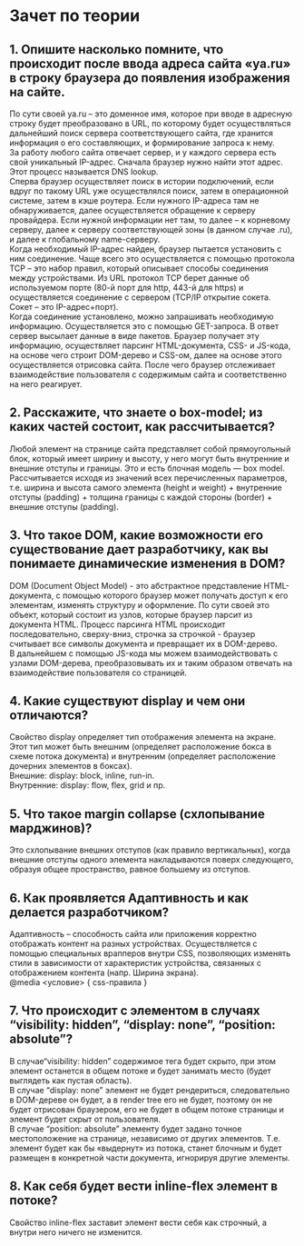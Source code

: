 # Зачет по теории 
## 1. Опишите насколько помните, что происходит после ввода адреса сайта «ya.ru» в строку браузера до появления изображения на сайте.
По сути своей ya.ru – это доменное имя, которое при вводе в адресную строку будет преобразовано в URL, по которому будет осуществляться дальнейший поиск сервера соответствующего сайта, где хранится информация о его составляющих, и формирование запроса к нему.<br>
За работу любого сайта отвечает сервер, и у каждого сервера есть свой уникальный IP-адрес. Сначала браузер нужно найти этот адрес. Этот процесс называется DNS lookup.<br>
Сперва браузер осуществляет поиск в истории подключений, если вдруг по такому URL уже осуществлялся поиск, затем в операционной системе, затем в кэше роутера. Если нужного IP-адреса там не обнаруживается, далее осуществляется обращение к серверу провайдера. Если нужной информации нет там, то далее – к корневому серверу, далее к серверу соответствующей зоны (в данном случае .ru), и далее к глобальному name-серверу. <br>
Когда необходимый IP-адрес найден, браузер пытается установить с ним соединение. Чаще всего это осуществляется с помощью протокола TCP – это набор правил, который описывает способы соединения между устройствами. Из URL протокол TCP берет данные об используемом порте (80-й порт для http, 443-й для https) и осуществляется соединение с сервером (TCP/IP открытие сокета. Сокет – это IP-адрес+порт).<br>
Когда соединение установлено, можно запрашивать необходимую информацию. Осуществляется это с помощью GET-запроса. В ответ сервер высылает данные в виде пакетов. Браузер получает эту информацию, осуществляет парсинг HTML-документа, CSS- и JS-кода, на основе чего строит DOM-дерево и CSS-ом, далее на основе этого осуществляется отрисовка сайта. После чего браузер отслеживает взаимодействие пользователя с содержимым сайта и соответственно на него реагирует.<br>
  
## 2. Расскажите, что знаете о box-model; из каких частей состоит, как рассчитывается? 
Любой элемент на странице сайта представляет собой прямоугольный блок, который имеет ширину и высоту, у него могут быть внутренние и внешние отступы и границы. Это и есть блочная модель — box model.<br>
Рассчитывается исходя из значений всех перечисленных параметров, т.е. ширина и высота самого элемента (height и weight) + внутренние отступы (padding) + толщина границы с каждой стороны (border) + внешние отступы (padding).<br>
  
 ## 3. Что такое DOM, какие возможности его существование дает разработчику, как вы понимаете динамические изменения в DOM?
DOM (Document Object Model) - это абстрактное представление HTML-документа, с помощью которого браузер может получать доступ к его элементам, изменять структуру и оформление. По сути своей это объект, который состоит из узлов, которые браузер парсит из документа HTML. Процесс парсинга HTML происходит последовательно, сверху-вниз, строчка за строчкой - браузер считывает все символы документа и превращает их в DOM-дерево.<br>
В дальнейшем с помощью JS-кода мы можем взаимодействовать с узлами DOM-дерева, преобразовывать их и таким образом отвечать на взаимодействие пользователя со страницей.<br>
  
## 4. Какие существуют display и чем они отличаются?
Свойство display определяет тип отображения элемента на экране. Этот тип может быть внешним (определяет расположение бокса в схеме потока документа) и внутренним (определяет расположение дочерних элементов в боксах).<br>
Внешние: display: block, inline, run-in.<br>
Внутренние: display: flow, flex, grid и пр.<br>
  
 ## 5. Что такое margin collapse (схлопывание марджинов)?
Это схлопывание внешних отступов (как правило вертикальных), когда внешние отступы одного элемента накладываются поверх следующего, образуя общее пространство, равное большему из отступов.<br>
  
## 6. Как проявляется Адаптивность и как делается разработчиком?
Адаптивность – способность сайта или приложения корректно отображать контент на разных устройствах. Осуществляется с помощью специальных врапперов внутри CSS, позволяющих изменять стили в зависимости от характеристик устройства, связанных с отображением контента (напр. Ширина экрана).<br>
@media <условие> { css-правила }<br>
  
 ## 7. Что происходит с элементом в случаях “visibility: hidden”, “display: none”, “position: absolute”?
В случае“visibility: hidden” содержимое тега будет скрыто, при этом элемент останется в общем потоке и будет занимать место (будет выглядеть как пустая область).<br>
В случае “display: none” элемент не будет рендериться, следовательно в DOM-дереве он будет, а в render tree его не будет, поэтому он не будет отрисован браузером, его не будет в общем потоке страницы и элемент будет скрыт от пользователя.<br>
В случае “position: absolute” элементу будет задано точное местоположение на странице, независимо от других элементов. Т.е. элемент будет как бы «выдернут» из потока, станет блочным и будет размещен в конкретной части документа, игнорируя другие элементы.<br>
  
 ## 8. Как себя будет вести inline-flex элемент в потоке?
Свойство inline-flex заставит элемент вести себя как строчный, а внутри него ничего не изменится.<br>

